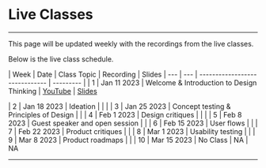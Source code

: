 # Live Classes

---

This page will be updated weekly with the recordings from the live classes.

Below is the live class schedule.

| Week  | Date        |  Class Topic                              | Recording | Slides
| ---   | ---         | ------------------------------            | --------- | 
| 1 | Jan 11 2023     | Welcome & Introduction to Design Thinking | <a href="https://youtu.be/Wjra-7IZv78" target="_blank"> YouTube</a> | <a href="https://drive.google.com/file/d/1qv98U1WNhFdW1s4zd21hnoBgPJyk_FCA/view?usp=share_link" target="_blank">Slides</a>

| 2 | Jan 18 2023     | Ideation |                                |         | 
| 3 | Jan 25 2023     | Concept testing & Principles of Design    |         | 
| 4 | Feb 1 2023      | Design critiques |                        |         | 
| 5 | Feb 8 2023      | Guest speaker and open session            |         |
| 6 | Feb 15 2023     | User flows                                 |        |
| 7 | Feb 22 2023     | Product critiques                         |         |
| 8 | Mar 1 2023      | Usability testing                         |         |
| 9 | Mar 8 2023      | Product roadmaps                          |         |
| 10 | Mar 15 2023    | No Class                                  |   NA    | NA 

---
